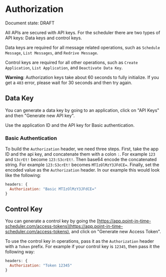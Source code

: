 # Authorization

Document state: DRAFT

All APIs are secured with API keys. For the scheduler there are two types of API keys: Data keys and control keys.

Data keys are required for all message related operations, such as `Schedule Message`, `List Messages`, and `Redrive Message`.

Control keys are required for all other operations, such as `Create Application`, `List Application`, and `Deactivate Data Key`.

**Warning**: Authorization keys take about 60 seconds to fully initialize. If you get a `403` error, please wait for 30 seconds and then try again.

## Data Key

You can generate a data key by going to an application, click on "API Keys" and then "Generate new API key".

Use the application ID and the API key for Basic authentication.

### Basic Authentication

To build the `Authorization` header, we need three steps. First, take the app ID and the api key, and concatenate them with a colon `:`. For example `123` and `S3crEt!` become `123:S3crEt!`. Then base64 encode the concatenated string. For example `123:S3crEt!` becomes `MTIzOlMzY3JFdCE=`. Finally, set the encoded value as the `Authorization` header. In our example this would look like the following:

```js
headers: {
  Authorization: "Basic MTIzOlMzY3JFdCE="
}
```

## Control Key

You can generate a control key by going the [https://app.point-in-time-scheduler.com/access-tokens](https://app.point-in-time-scheduler.com/access-tokens), and click on "Generate new Access Token".

To use the control key in operations, pass it as the `Authorization` header with a `Token` prefix. For example if your control key is `12345`, then pass it the following way:

```js
headers: {
  Authorization: "Token 12345"
}
```
